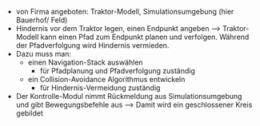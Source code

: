 - von Firma angeboten: Traktor-Modell, Simulationsumgebung (hier Bauerhof/ Feld)
- Hindernis vor dem Traktor legen, einen Endpunkt angeben --> Traktor-Modell kann einen Pfad zum Endpunkt planen und verfolgen. Während der Pfadverfolgung wird Hindernis vermieden.
- Dazu muss man: 
	- einen Navigation-Stack auswählen 
		- für Pfadplanung und Pfadverfolgung zuständig
	- ein Collision-Avoidance Algorithmus entwickeln
		- für Hindernis-Vermeidung zuständig 
- Der Kontrolle-Modul nimmt Rückmeldung aus Simulationsumgebung und gibt Bewegungsbefehle aus --> Damit wird ein geschlossener Kreis gebildet 

